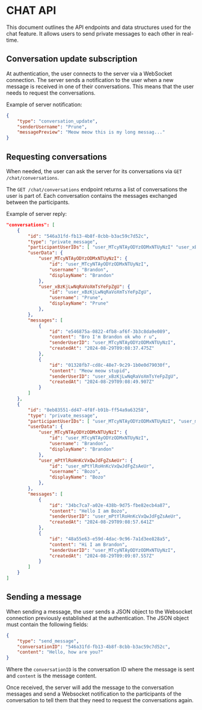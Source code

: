 # CHAT API

This document outlines the API endpoints and data structures used for the chat feature. It allows users to send private messages to each other in real-time.

## Conversation update subscription

At authentication, the user connects to the server via a WebSocket connection. The server sends a notification to the user when a new message is received in one of their conversations. This means that the user needs to request the conversations.

Example of server notification:

```json
{
	"type": "conversation_update",
	"senderUsername": "Prune",
	"messagePreview": "Meow meow this is my long messag..."
}
```

## Requesting conversations

When needed, the user can ask the server for its conversations via `GET /chat/conversations`.

The `GET /chat/conversations` endpoint returns a list of conversations the user is part of. Each conversation contains the messages exchanged between the participants.

Example of server reply:

```json
"conversations": [
	{
		"id": "546a31fd-fb13-4b8f-8cbb-b3ac59c7d52c",
		"type": "private_message",
		"participantUserIDs": [ "user_MTcyNTAyODYzODMxNTUyNzI" "user_xBzKjLwNqRaVoXmTsYeFpZgU" ],
		"userData": {
			"user_MTcyNTAyODYzODMxNTUyNzI": {
				"id": "user_MTcyNTAyODYzODMxNTUyNzI",
				"username": "Brandon",
				"displayName": "Brandon"
			},
			"user_xBzKjLwNqRaVoXmTsYeFpZgU": {
				"id": "user_xBzKjLwNqRaVoXmTsYeFpZgU",
				"username": "Prune",
				"displayName": "Prune"
			},
		},
		"messages": [
			{
				"id": "e546875a-0822-4fb8-af6f-3b3c8da9e089",
				"content": "Bro I'm Brandon ok who r u",
				"senderUserID": "user_MTcyNTAyODYzODMxNTUyNzI",
				"createdAt": "2024-08-29T09:08:37.475Z"
			},
			{
				"id": "01328fb7-cd8c-48e7-9c29-1b0e0d79030f",
				"content": "Meow meow stupid",
				"senderUserID": "user_xBzKjLwNqRaVoXmTsYeFpZgU",
				"createdAt": "2024-08-29T09:08:49.907Z"
			}
		]
	},
	{
		"id": "8eb83551-dd47-4f8f-b91b-ff54a9a63258",
		"type": "private_message",
		"participantUserIDs": [ "user_MTcyNTAyODYzODMxNTUyNzI", "user_mPtYlRoHnKcVxQwJdFgZsAeUr" ],
		"userData": {
			"user_MTcyNTAyODYzODMxNTUyNzI": {
				"id": "user_MTcyNTAyODYzODMxNTUyNzI",
				"username": "Brandon",
				"displayName": "Brandon"
			},
			"user_mPtYlRoHnKcVxQwJdFgZsAeUr": {
				"id": "user_mPtYlRoHnKcVxQwJdFgZsAeUr",
				"username": "Bozo",
				"displayName": "Bozo"
			},
		},
		"messages": [
			{
				"id": "34bc7ca7-a02e-438b-9d75-fbe82ecb4a87",
				"content": "Hello I am Bozo",
				"senderUserID": "user_mPtYlRoHnKcVxQwJdFgZsAeUr",
				"createdAt": "2024-08-29T09:08:57.641Z"
			},
			{
				"id": "48a55e63-e59d-4dac-9c96-7a1d3ee828a5",
				"content": "Hi I am Brandon",
				"senderUserID": "user_MTcyNTAyODYzODMxNTUyNzI",
				"createdAt": "2024-08-29T09:09:07.557Z"
			}
		]
	}
]
```

## Sending a message

When sending a message, the user sends a JSON object to the Websocket connection previously established at the authentication. The JSON object must contain the following fields:

```json
{
	"type": "send_message",
	"conversationID": "546a31fd-fb13-4b8f-8cbb-b3ac59c7d52c",
	"content": "Hello, how are you?"
}
```

Where the `conversationID` is the conversation ID where the message is sent and `content` is the message content.

Once received, the server will add the message to the conversation messages and send a Websocket notification to the participants of the conversation to tell them that they need to request the conversations again.